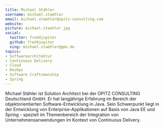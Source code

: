 ```yaml
---
title: Michael Stähler
username: michael.staehler
email: michael.staehler@opitz-consulting.com
website: 
picture: michael.staehler.jpg
social:
  twitter: fred4jupiter
  github: fred4jupiter
  xing: michael.staehler@gmx.de
topics:
- Softwarearchitektur
- Continuous Delivery
- Cloud
- DevOps
- Software Craftsmanship
- Spring
---
```


Michael Stähler ist Solution Architect bei der OPITZ CONSULTING Deutschland GmbH. Er hat langjährige Erfahrung im Bereich der objektorientierten Software-Entwicklung in Java. Sein Schwerpunkt liegt in der Entwicklung von Enterprise-Applikationen auf Basis von Java EE und Spring - speziell im Themenbereich der Integration von Unternehmensanwendungen im Kontext von Continuous Delivery. 
